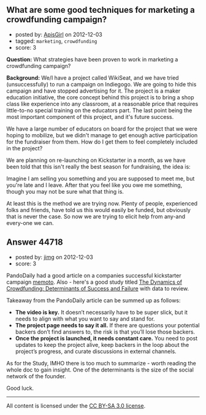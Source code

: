 ## What are some good techniques for marketing a crowdfunding campaign?

- posted by: [ApisGirl](https://stackexchange.com/users/-1/21876-apisgirl) on 2012-12-03
- tagged: `marketing`, `crowdfunding`
- score: 3

**Question:** What strategies have been proven to work in marketing a crowdfunding campaign?

**Background:** We/I have a project called WikiSeat, and we have tried (unsuccessfully) to run a campaign on Indiegogo. We are going to hide this campaign and have stopped advertising for it. The project is a maker education initiative, the core concept behind this project is to bring a shop class like experience into any classroom, at a reasonable price that requires little-to-no special training on the educators part. The last point being the most important component of this project, and it's future success. 

We have a large number of educators on board for the project that we were hoping to mobilize, but we didn't manage to get enough active participation for the fundraiser from them. How do I get them to feel completely included in the project? 

We are planning on re-launching on Kickstarter in a month, as we have been told that this isn't really the best season for fundraising, the idea is: 

Imagine I am selling you something and you are supposed to meet me, but you're late and I leave. After that you feel like you owe me something, though you may not be sure what that thing is. 

At least this is the method we are trying now. Plenty of people, experienced folks and friends, have told us this would easily be funded, but obviously that is never the case. So now we are trying to elicit help from any-and every-one we can. 
 



## Answer 44718

- posted by: [jimg](https://stackexchange.com/users/-1/2380-jimg) on 2012-12-03
- score: 3

<p>PandoDaily had a good article on a companies successful kickstarter campaign <a href="http://pandodaily.com/2012/12/02/memoto-secrets-of-a-half-million-dollar-kickstarter-campaign/" rel="nofollow">memoto</a>. Also - here's a good study titled <a href="http://www.cfira.org/?p=774" rel="nofollow">The Dynamics of Crowdfunding:
Determinants of Success and Failure</a> with data to review. </p>

<p>Takeaway from the PandoDaily article can be summed up as follows:</p>

<ul>
<li><strong>The video is key.</strong> It doesn’t necessarily have to be super slick, but it needs to align with what you want to say and stand for.</li>
<li><strong>The project page needs to say it all.</strong> If there are questions your potential backers don’t find answers to, the risk is that you’ll lose those backers.</li>
<li><strong>Once the project is launched, it needs constant care.</strong> You need to post updates to keep the project alive, keep backers in the loop about the project’s progress, and curate discussions in external channels.</li>
</ul>

<p>As for the Study, IMHO there is too much to summarize - worth reading the whole doc to gain insight. One of the determinants is the size of the social network of the founder.</p>

<p>Good luck.</p>




---

All content is licensed under the [CC BY-SA 3.0 license](https://creativecommons.org/licenses/by-sa/3.0/).
